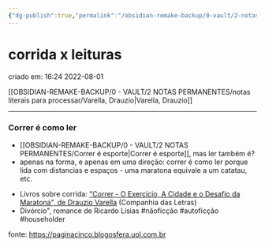 ```yaml
---
{"dg-publish":true,"permalink":"/obsidian-remake-backup/0-vault/2-notas-permanentes/corrida-x-leituras/","tags":["permanente","nãoficção","autoficção","householder"],"dgHomeLink":true,"dgShowLocalGraph":true,"dgShowFileTree":true,"dgEnableSearch":true,"noteIcon":""}
---
```


# corrida x leituras
criado em: 16:24 2022-08-01

[[OBSIDIAN-REMAKE-BACKUP/0 - VAULT/2 NOTAS PERMANENTES/notas literais para processar/Varella, Drauzio\|Varella, Drauzio]]

---

### Correr é como ler
* [[OBSIDIAN-REMAKE-BACKUP/0 - VAULT/2 NOTAS PERMANENTES/Correr é esporte\|Correr é esporte]], mas ler também é?
* apenas na forma, e apenas em uma direção: correr é como ler porque lida com distancias e espaços - uma maratona equivale a um catatau, etc.
-  Livros sobre corrida: ["Correr - O Exercício, A Cidade e o Desafio da Maratona", de Drauzio Varella](https://paginacinco.blogosfera.uol.com.br/2017/06/20/como-o-chato-do-drauzio-varella-me-ajudou-a-perder-20-quilos/) (Companhia das Letras)  
- Divórcio", romance de Ricardo Lísias #nãoficção #autoficção #householder 

fonte: https://paginacinco.blogosfera.uol.com.br